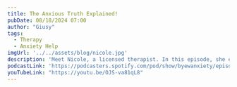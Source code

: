 ```yaml
---
title: The Anxious Truth Explained!
pubDate: 08/18/2024 07:00
author: "Giusy"
tags:
  - Therapy
  - Anxiety Help
imgUrl: '../../assets/blog/nicole.jpg'
description: 'Meet Nicole, a licensed therapist. In this episode, she explains what anxiety is and how it affects individuals both mentally and physically. She also offers practical tips and compassionate advice on how to support a loved one struggling with anxiety.'
podcastLink: 'https://podcasters.spotify.com/pod/show/byewanxiety/episodes/The-Anxious-Truth-Explained-e2njs1i'
youTubeLink: "https://youtu.be/OJS-va81qL8"
---
```

